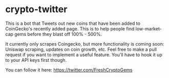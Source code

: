 # crypto-twitter

This is a bot that Tweets out new coins that have been added to CoinGecko's recently added page. This is to help people find low-market-cap gems before they blast off 100% - 500%.

It currently only scrapes Coingecko, but more functionality is coming soon: Uniswap scraping, updates on coin growth, etc. Feel free to make a pull request if you want to implement a useful feature. You'll have to hook it up to your API keys first though.

You can follow it here:
https://twitter.com/FreshCryptoGems
